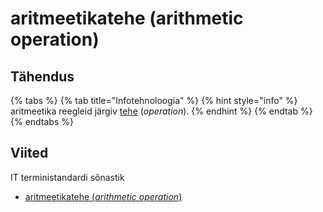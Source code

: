 # aritmeetikatehe \(arithmetic operation\)

## Tähendus

{% tabs %}
{% tab title="Infotehnoloogia" %}
{% hint style="info" %}
aritmeetika reegleid järgiv [tehe](tehe-operation.md) \(_operation_\).
{% endhint %}
{% endtab %}
{% endtabs %}

## Viited

IT terministandardi sõnastik

* [aritmeetikatehe \(_arithmetic operation_\)](https://www.eki.ee/dict/its/index.cgi?Q=D07A4E3C-6C03-1014-88DC-FC5F0DBED45A&F=GUID&C01=1&C02=0&C10=1)

